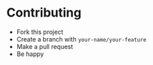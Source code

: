 # Contributing

* Fork this project
* Create a branch with `your-name/your-feature`
* Make a pull request
* Be happy